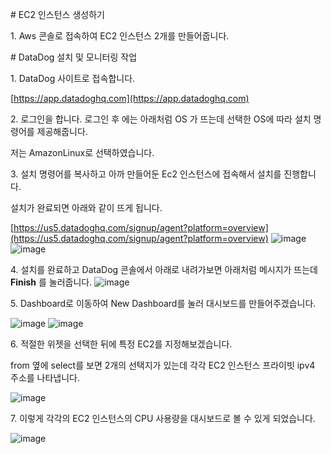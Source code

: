 \# EC2 인스턴스 생성하기

1\. Aws 콘솔로 접속하여 EC2 인스턴스 2개를 만들어줍니다.

\# DataDog 설치 및 모니터링 작업

1\. DataDog 사이트로 접속합니다.

[https://app.datadoghq.com](https://app.datadoghq.com)

2\. 로그인을 합니다. 로그인 후 에는 아래처럼 OS 가 뜨는데 선택한 OS에 따라 설치 명령어를 제공해줍니다.

저는 AmazonLinux로 선택하였습니다.

3\. 설치 명령어를 복사하고 아까 만들어둔 Ec2 인스턴스에 접속해서 설치를 진행합니다.

설치가 완료되면 아래와 같이 뜨게 됩니다.

[https://us5.datadoghq.com/signup/agent?platform=overview](https://us5.datadoghq.com/signup/agent?platform=overview)
![image](https://github.com/user-attachments/assets/a31f0abe-421b-497f-b13d-7a9a62855585)
![image](https://github.com/user-attachments/assets/79fe6c0a-7cc9-4b76-bdb4-9dcfc41566c6)

4\. 설치를 완료하고 DataDog 콘솔에서 아래로 내려가보면 아래처럼 메시지가 뜨는데 **Finish** 를 눌러줍니다.
![image](https://github.com/user-attachments/assets/ce0a1914-bfdb-475d-9fec-0b663daa6c18)

5\. Dashboard로 이동하여 New Dashboard를 눌러 대시보드를 만들어주겠습니다.

![image](https://github.com/user-attachments/assets/91280940-242b-4357-9d2e-24d373f436b2)
![image](https://github.com/user-attachments/assets/016c796e-c785-428e-a5cc-9b9e940c7fe5)


6\. 적절한 위젯을 선택한 뒤에 특정 EC2를 지정해보겠습니다.

from 옆에 select를 보면 2개의 선택지가 있는데 각각 EC2 인스턴스 프라이빗 ipv4 주소를 나타냅니다.

![image](https://github.com/user-attachments/assets/9646f2ed-ab51-4290-80cb-2571b577f789)


7\. 이렇게 각각의 EC2 인스턴스의 CPU 사용량을 대시보드로 볼 수 있게 되었습니다.

![image](https://github.com/user-attachments/assets/dddd08f1-b8ae-41a8-af51-82d61b63a8e3)
